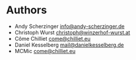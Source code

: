 <!--
  - SPDX-FileCopyrightText: 2024 Nextcloud GmbH and Nextcloud contributors
  - SPDX-License-Identifier: AGPL-3.0-or-later
-->

# Authors

- Andy Scherzinger <info@andy-scherzinger.de>
- Christoph Wurst <christoph@winzerhof-wurst.at>
- Côme Chilliet <come@chilliet.eu>
- Daniel Kesselberg <mail@danielkesselberg.de>
- MCMic <come@chilliet.eu>
